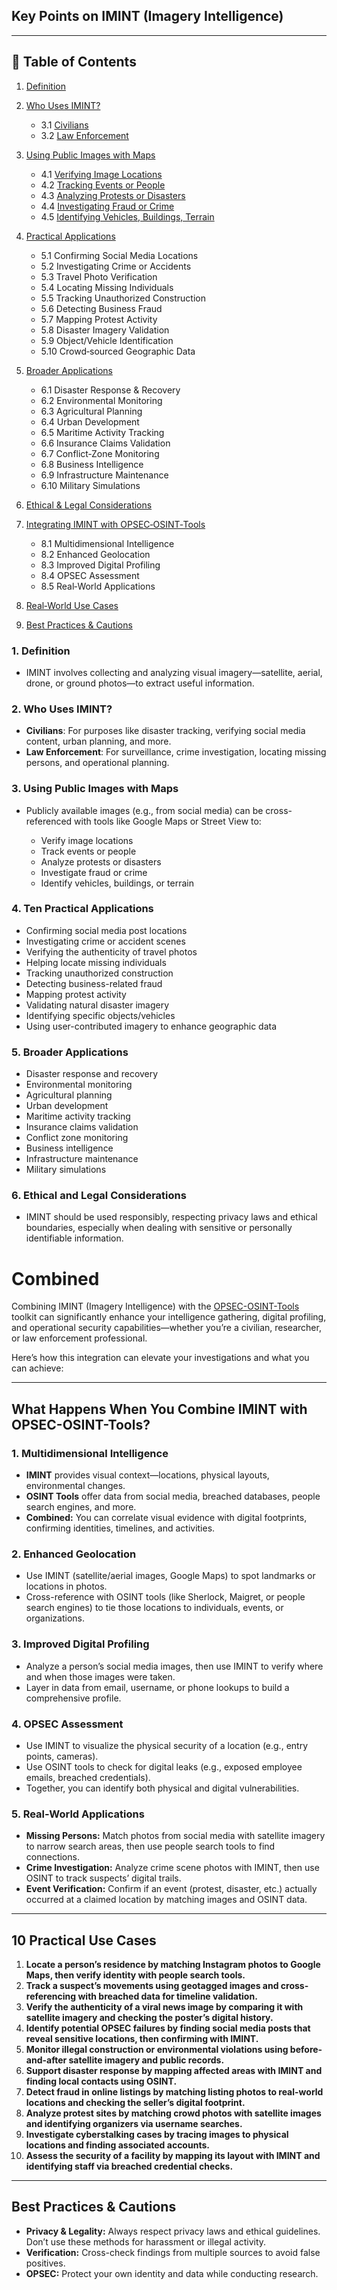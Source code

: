 ## **Key Points on IMINT (Imagery Intelligence)**

---

## 📘 Table of Contents

1. [Definition](#definition)
2. [Who Uses IMINT?](#who-uses-imint)

   * 3.1 [Civilians](#civilians)
   * 3.2 [Law Enforcement](#law-enforcement)
3. [Using Public Images with Maps](#using-public-images-with-maps)

   * 4.1 [Verifying Image Locations](#verifying-image-locations)
   * 4.2 [Tracking Events or People](#tracking-events-or-people)
   * 4.3 [Analyzing Protests or Disasters](#analyzing-protests-or-disasters)
   * 4.4 [Investigating Fraud or Crime](#investigating-fraud-or-crime)
   * 4.5 [Identifying Vehicles, Buildings, Terrain](#identifying-vehicles-buildings-terrain)
4. [Practical Applications](#practical-applications)

   * 5.1 Confirming Social Media Locations
   * 5.2 Investigating Crime or Accidents
   * 5.3 Travel Photo Verification
   * 5.4 Locating Missing Individuals
   * 5.5 Tracking Unauthorized Construction
   * 5.6 Detecting Business Fraud
   * 5.7 Mapping Protest Activity
   * 5.8 Disaster Imagery Validation
   * 5.9 Object/Vehicle Identification
   * 5.10 Crowd‑sourced Geographic Data
5. [Broader Applications](#broader-applications)

   * 6.1 Disaster Response & Recovery
   * 6.2 Environmental Monitoring
   * 6.3 Agricultural Planning
   * 6.4 Urban Development
   * 6.5 Maritime Activity Tracking
   * 6.6 Insurance Claims Validation
   * 6.7 Conflict‑Zone Monitoring
   * 6.8 Business Intelligence
   * 6.9 Infrastructure Maintenance
   * 6.10 Military Simulations
6. [Ethical & Legal Considerations](#ethical--legal-considerations)
7. [Integrating IMINT with OPSEC‑OSINT‑Tools](#integrating-imint-with-opsec-osint-tools)

   * 8.1 Multidimensional Intelligence
   * 8.2 Enhanced Geolocation
   * 8.3 Improved Digital Profiling
   * 8.4 OPSEC Assessment
   * 8.5 Real‑World Applications
8. [Real‑World Use Cases](#real-world-use-cases)
9. [Best Practices & Cautions](#best-practices--cautions)


### 1. **Definition**

* IMINT involves collecting and analyzing visual imagery—satellite, aerial, drone, or ground photos—to extract useful information.

### 2. **Who Uses IMINT?**

* **Civilians**: For purposes like disaster tracking, verifying social media content, urban planning, and more.
* **Law Enforcement**: For surveillance, crime investigation, locating missing persons, and operational planning.

### 3. **Using Public Images with Maps**

* Publicly available images (e.g., from social media) can be cross-referenced with tools like Google Maps or Street View to:

  * Verify image locations
  * Track events or people
  * Analyze protests or disasters
  * Investigate fraud or crime
  * Identify vehicles, buildings, or terrain

### 4. **Ten Practical Applications**

* Confirming social media post locations
* Investigating crime or accident scenes
* Verifying the authenticity of travel photos
* Helping locate missing individuals
* Tracking unauthorized construction
* Detecting business-related fraud
* Mapping protest activity
* Validating natural disaster imagery
* Identifying specific objects/vehicles
* Using user-contributed imagery to enhance geographic data

### 5. **Broader Applications**

* Disaster response and recovery
* Environmental monitoring
* Agricultural planning
* Urban development
* Maritime activity tracking
* Insurance claims validation
* Conflict zone monitoring
* Business intelligence
* Infrastructure maintenance
* Military simulations

### 6. **Ethical and Legal Considerations**

* IMINT should be used responsibly, respecting privacy laws and ethical boundaries, especially when dealing with sensitive or personally identifiable information.


# Combined

Combining IMINT (Imagery Intelligence) with the [OPSEC-OSINT-Tools](https://github.com/airborne-commando/OPSEC-OSINT-Tools) toolkit can significantly enhance your intelligence gathering, digital profiling, and operational security capabilities—whether you’re a civilian, researcher, or law enforcement professional.

Here’s how this integration can elevate your investigations and what you can achieve:

---

## **What Happens When You Combine IMINT with OPSEC-OSINT-Tools?**

### **1. Multidimensional Intelligence**
- **IMINT** provides visual context—locations, physical layouts, environmental changes.
- **OSINT Tools** offer data from social media, breached databases, people search engines, and more.
- **Combined:** You can correlate visual evidence with digital footprints, confirming identities, timelines, and activities.

### **2. Enhanced Geolocation**
- Use IMINT (satellite/aerial images, Google Maps) to spot landmarks or locations in photos.
- Cross-reference with OSINT tools (like Sherlock, Maigret, or people search engines) to tie those locations to individuals, events, or organizations.

### **3. Improved Digital Profiling**
- Analyze a person’s social media images, then use IMINT to verify where and when those images were taken.
- Layer in data from email, username, or phone lookups to build a comprehensive profile.

### **4. OPSEC Assessment**
- Use IMINT to visualize the physical security of a location (e.g., entry points, cameras).
- Use OSINT tools to check for digital leaks (e.g., exposed employee emails, breached credentials).
- Together, you can identify both physical and digital vulnerabilities.

### **5. Real-World Applications**
- **Missing Persons:** Match photos from social media with satellite imagery to narrow search areas, then use people search tools to find connections.
- **Crime Investigation:** Analyze crime scene photos with IMINT, then use OSINT to track suspects’ digital trails.
- **Event Verification:** Confirm if an event (protest, disaster, etc.) actually occurred at a claimed location by matching images and OSINT data.

---

## **10 Practical Use Cases**

1. **Locate a person’s residence by matching Instagram photos to Google Maps, then verify identity with people search tools.**
2. **Track a suspect’s movements using geotagged images and cross-referencing with breached data for timeline validation.**
3. **Verify the authenticity of a viral news image by comparing it with satellite imagery and checking the poster’s digital history.**
4. **Identify potential OPSEC failures by finding social media posts that reveal sensitive locations, then confirming with IMINT.**
5. **Monitor illegal construction or environmental violations using before-and-after satellite imagery and public records.**
6. **Support disaster response by mapping affected areas with IMINT and finding local contacts using OSINT.**
7. **Detect fraud in online listings by matching listing photos to real-world locations and checking the seller’s digital footprint.**
8. **Analyze protest sites by matching crowd photos with satellite images and identifying organizers via username searches.**
9. **Investigate cyberstalking cases by tracing images to physical locations and finding associated accounts.**
10. **Assess the security of a facility by mapping its layout with IMINT and identifying staff via breached credential checks.**

---

## **Best Practices & Cautions**

- **Privacy & Legality:** Always respect privacy laws and ethical guidelines. Don’t use these methods for harassment or illegal activity.
- **Verification:** Cross-check findings from multiple sources to avoid false positives.
- **OPSEC:** Protect your own identity and data while conducting research.
